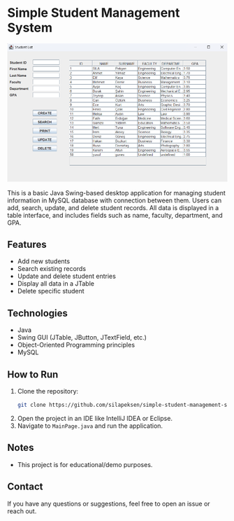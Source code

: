 # Simple Student Management System
![Screenshot](StudentList/screenshot.png)

This is a basic Java Swing-based desktop application for managing student information in MySQL database with connection between them. Users can add, search, update, and delete student records. All data is displayed in a table interface, and includes fields such as name, faculty, department, and GPA.

## Features

- Add new students
- Search existing records
- Update and delete student entries
- Display all data in a JTable
- Delete specific student

## Technologies

- Java
- Swing GUI (JTable, JButton, JTextField, etc.)
- Object-Oriented Programming principles
- MySQL

## How to Run

1. Clone the repository:
   ```bash
   git clone https://github.com/silapeksen/simple-student-management-system.git
   ```
2. Open the project in an IDE like IntelliJ IDEA or Eclipse.
3. Navigate to `MainPage.java` and run the application.

## Notes

- This project is for educational/demo purposes.

## Contact

If you have any questions or suggestions, feel free to open an issue or reach out.
